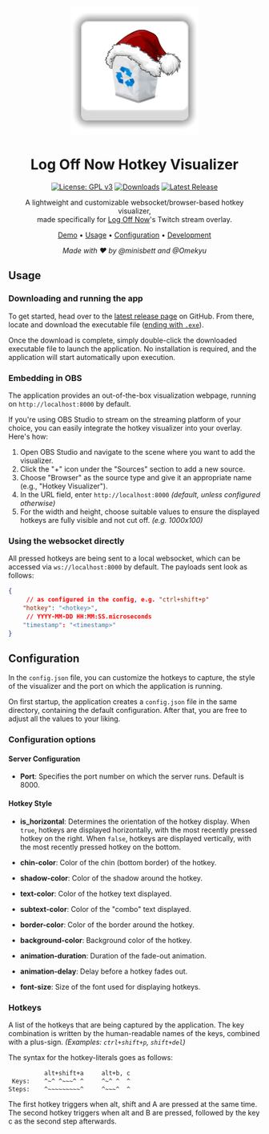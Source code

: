 <div align="center">

<img src=".github/assets/icon.png" />

# Log Off Now Hotkey Visualizer

[![License: GPL v3](https://img.shields.io/badge/License-GPLv3-blue.svg)](https://www.gnu.org/licenses/gpl-3.0)
[![Downloads](https://img.shields.io/github/downloads/minisbett/epiclonvisualizer/total?style=flat&color=40b86b
)](https://github.com/minisbett/epiclonvisualizer/releases/latest)
[![Latest Release](https://img.shields.io/github/v/release/minisbett/epiclonvisualizer?color=ff5867
)](https://github.com/minisbett/epiclonvisualizer/releases/latest)

A lightweight and customizable websocket/browser-based hotkey visualizer,<br/>made specifically for [Log Off Now](https://twitch.tv/log_off_now)'s Twitch stream overlay.

[Demo](#demo) • [Usage](#usage) • [Configuration](#configuration) • [Development](#development)<br/>

<i>Made with ❤️ by @minisbett and @Omekyu</i>
</div>

## Usage
### Downloading and running the app

To get started, head over to the [latest release page](https://github.com/minisbett/epiclonvisualizer/releases/latest) on GitHub. From there, locate and download the executable file (<u>ending with `.exe`</u>).

Once the download is complete, simply double-click the downloaded executable file to launch the application. No installation is required, and the application will start automatically upon execution.

### Embedding in OBS

The application provides an out-of-the-box visualization webpage, running on `http://localhost:8000` by default.

If you're using OBS Studio to stream on the streaming platform of your choice, you can easily integrate the hotkey visualizer into your overlay. Here's how:

1. Open OBS Studio and navigate to the scene where you want to add the visualizer.
2. Click the "+" icon under the "Sources" section to add a new source.
3. Choose "Browser" as the source type and give it an appropriate name (e.g., "Hotkey Visualizer").
4. In the URL field, enter `http://localhost:8000` *(default, unless configured otherwise)*
5. For the width and height, choose suitable values to ensure the displayed hotkeys are fully visible and not cut off. *(e.g. 1000x100)*

### Using the websocket directly

All pressed hotkeys are being sent to a local websocket, which can be accessed via `ws://localhost:8000` by default. The payloads sent look as follows:
```json
{
     // as configured in the config, e.g. "ctrl+shift+p"
    "hotkey": "<hotkey>",
     // YYYY-MM-DD HH:MM:SS.microseconds
    "timestamp": "<timestamp>"
}
```

## Configuration

In the `config.json` file, you can customize the hotkeys to capture, the style of the visualizer and the port on which the application is running. 

On first startup, the application creates a `config.json` file in the same directory, containing the default configuration. After that, you are free to adjust all the values to your liking.

### Configuration options

#### Server Configuration

- **Port**: Specifies the port number on which the server runs. Default is 8000.

#### Hotkey Style

- **is_horizontal**: Determines the orientation of the hotkey display. When `true`, hotkeys are displayed horizontally, with the most recently pressed hotkey on the right. When `false`, hotkeys are displayed vertically, with the most recently pressed hotkey on the bottom.

- **chin-color**: Color of the chin (bottom border) of the hotkey.

- **shadow-color**: Color of the shadow around the hotkey.

- **text-color**: Color of the hotkey text displayed.

- **subtext-color**: Color of the "combo" text displayed.

- **border-color**: Color of the border around the hotkey.

- **background-color**: Background color of the hotkey.

- **animation-duration**: Duration of the fade-out animation.

- **animation-delay**: Delay before a hotkey fades out.

- **font-size**: Size of the font used for displaying hotkeys.

### Hotkeys

A list of the hotkeys that are being captured by the application. The key combination is written by the human-readable names of the keys, combined with a plus-sign. *(Examples: `ctrl+shift+p`, `shift+del`)*

The syntax for the hotkey-literals goes as follows: 
```
          alt+shift+a     alt+b, c
 Keys:    ^~^ ^~~~^ ^     ^~^ ^  ^
Steps:    ^~~~~~~~~~^     ^~~~^  ^
```
The first hotkey triggers when alt, shift and A are pressed at the same time. The second hotkey triggers when alt and B are pressed, followed by the key c as the second step afterwards.